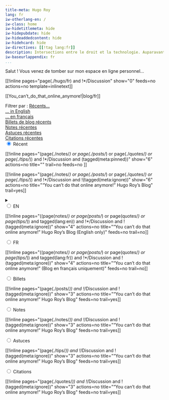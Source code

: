 ```yaml
---
title-meta: Hugo Roy
lang: fr
iw-otherlang-en: /
iw-class: home
iw-hidetitlemeta: hide
iw-hidepubdate: hide
iw-hideaddedcontent: hide
iw-hidehcard: hide
iw-directives: [[!tag lang:fr]] 
description: Intersections entre le droit et la technologie. Auparavant chef du projet ToS;DR et activiste du logiciel libre (membre du bureau de la FSFE). Zappaïste basé à Paris.
iw-baseurlappendix: fr
...
```



Salut ! Vous venez de tomber sur mon espace en ligne personnel...

[[!inline pages="page(./hugo/fr) and !*/Discussion" show="0" feeds=no actions=no template=inlinetext]]

<section id="blog">

[[You_can’t_do_that_online_anymore!|blog/fr]]

<div class="ui accessibility">
<span class="label">Filtrer par :</span>
<a href="#blog-recent">Récents…</a><br>
<a href="#blog-recent-en">… in English</a><br>
<a href="#blog-recent-fr">… en français</a><br>
<a href="#blog-recent-posts">Billets de blog récents</a><br>
<a href="#blog-recent-notes">Notes récentes</a><br>
<a href="#blog-recent-tips">Astuces récentes</a><br>
<a href="#blog-recent-quotes">Citations récentes</a>
</div>

<div class="filter-content">
<input type="radio" aria-hidden="true" name="blogfilter" class="recent" checked>
<label class="recent selector">
Récent
</label>
<div class="inlines recent" id="blog-recent">

[[!inline pages="(page(./notes/*) or page(./posts/*) or page(./quotes/*) or page(./tips/*)) and !*/Discussion and (tagged(meta:pinned))" show="6" actions=no title="" trail=no feeds=no ]]

[[!inline pages="(page(./notes/*) or page(./posts/*) or page(./quotes/*) or page(./tips/*)) and !*/Discussion and !(tagged(meta:ignore))" show="6" actions=no title="“You can’t do that online anymore!” Hugo Roy’s Blog" trail=yes]]

</div>

<details aria-hidden="true" class="chooselang status"><summary class="chooselang icon" aria-hidden="true"></summary></details>
<input type="radio" aria-hidden="true" name="blogfilter" class="chooselang en">
<label class="chooselang selector">
EN
</label>
<div class="inlines chooselang" id="blog-recent-en">

[[!inline pages="((page(notes/*) or page(posts/*) or page(quotes/*) or page(tips/*)) and tagged(lang:en)) and !*/Discussion and !(tagged(meta:ignore))" show="4" actions=no title="“You can’t do that online anymore!” Hugo Roy’s Blog (English only)" feeds=no trail=no]]

</div>

<input type="radio" aria-hidden="true" name="blogfilter" class="chooselang fr">
<label class="selector chooselang">
FR
</label>
<div class="inlines chooselang" id="blog-recent-fr">

[[!inline pages="((page(notes/*) or page(posts/*) or page(quotes/*) or page(tips/*)) and tagged(lang:fr)) and !*/Discussion and !(tagged(meta:ignore))" show="4" actions=no title="“You can’t do that online anymore!” (Blog en français uniquement)" feeds=no trail=no]]

</div>

<input type="radio" aria-hidden="true" name="blogfilter" class="choosecontent posts">
<label class="choosecontent selector">
Billets
</label>
<div class="inlines choosecontent" id="blog-recent-posts">

[[!inline pages="(page(./posts/*)) and !*/Discussion and !(tagged(meta:ignore))" show="3" actions=no title="“You can’t do that online anymore!” Hugo Roy’s Blog" feeds=no trail=yes]]

</div>

<input type="radio" aria-hidden="true" name="blogfilter" class="choosecontent notes">
<label class="choosecontent selector">
Notes
</label>
<div class="inlines choosecontent" id="blog-recent-notes">

[[!inline pages="(page(./notes/*)) and !*/Discussion and !(tagged(meta:ignore))" show="3" actions=no title="“You can’t do that online anymore!” Hugo Roy’s Blog" feeds=no trail=yes]]

</div>

<input type="radio" aria-hidden="true" name="blogfilter" class="choosecontent tips">
<label class="choosecontent selector">
Astuces
</label>
<div class="inlines choosecontent" id="blog-recent-tips">

[[!inline pages="(page(./tips/*)) and !*/Discussion and !(tagged(meta:ignore))" show="3" actions=no title="“You can’t do that online anymore!” Hugo Roy’s Blog" feeds=no trail=yes]]

</div>
</label>

<input type="radio" aria-hidden="true" name="blogfilter" class="choosecontent quotes">
<label class="choosecontent selector">
Citations
</label>
<div class="inlines choosecontent" id="blog-recent-quotes">

[[!inline pages="(page(./quotes/*)) and !*/Discussion and !(tagged(meta:ignore))" show="3" actions=no title="“You can’t do that online anymore!” Hugo Roy’s Blog" feeds=no trail=yes]]

</div>
</div>
</div>
